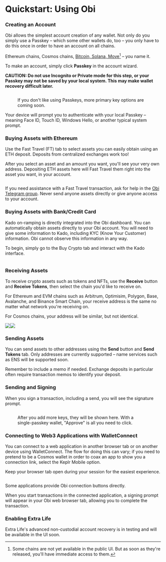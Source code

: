 # Quickstart: Using Obi

### Creating an Account

Obi allows the simplest account creation of any wallet. Not only do you simply use a Passkey – which some other wallets do, too – you only have to do this once in order to have an account on all chains.

Ethereum chains, Cosmos chains, [Bitcoin, Solana, Move](#user-content-fn-1)[^1] – you name it.

To make an account, simply click **Passkey** in the account wizard.

**CAUTION: Do not use Incognito or Private mode for this step, or your Passkey may not be saved by your local system. This may make wallet recovery difficult later.**

<figure><img src=".gitbook/assets/Screenshot 2024-03-22 at 7.35.54 PM.png" alt=""><figcaption><p>If you don't like using Passkeys, more primary key options are coming soon.</p></figcaption></figure>

Your device will prompt you to authenticate with your local Passkey – meaning Face ID, Touch ID, Windows Hello, or another typical system prompt.

### **Buying Assets with Ethereum**

Use the Fast Travel (FT) tab to select assets you can easily obtain using an ETH deposit. Deposits from centralized exchanges work too!

After you select an asset and an amount you want, you'll see your very own address. Depositing ETH assets here will Fast Travel them right into the asset you want, in your account.

<figure><img src=".gitbook/assets/Screenshot 2024-03-22 at 7.55.17 PM.png" alt=""><figcaption></figcaption></figure>

If you need assistance with a Fast Travel transaction, ask for help in the [Obi Telegram group](https://t.me/obi\_money). Never send anyone assets directly or give anyone access to your account.

### **Buying Assets with Bank/Credit Card**

Kado on-ramping is directly integrated into the Obi dashboard. You can automatically obtain assets directly to your Obi account. You will need to give some information to Kado, including KYC (Know Your Customer) information. Obi cannot observe this information in any way.

To begin, simply go to the Buy Crypto tab and interact with the Kado interface.

<figure><img src=".gitbook/assets/Screenshot 2024-03-22 at 8.01.32 PM.png" alt=""><figcaption></figcaption></figure>

### **Receiving Assets**

To receive crypto assets such as tokens and NFTs, use the **Receive** button and **Receive Tokens**, then select the chain you'd like to receive on.

For Ethereum and EVM chains such as Arbitrum, Optimisim, Polygon, Base, Avalanche, and Binance Smart Chain, your receive address is the same no matter what network you're receiving on.

For Cosmos chains, your address will be similar, but not identical.

![](<.gitbook/assets/Screenshot 2024-03-22 at 7.39.02 PM.png>)![](<.gitbook/assets/Screenshot 2024-03-22 at 7.39.54 PM.png>)

### **Sending Assets**

You can send assets to other addresses using the **Send** button and **Send Tokens** tab. Only addresses are currently supported – name services such as ENS will be supported soon.

Remember to include a memo if needed. Exchange deposits in particular often require transaction memos to identify your deposit.

### Sending and Signing

When you sign a transaction, including a send, you will see the signature prompt.

<figure><img src=".gitbook/assets/Screenshot 2024-03-22 at 7.44.03 PM.png" alt=""><figcaption><p>After you add more keys, they will be shown here. With a single-passkey wallet, "Approve" is all you need to click.</p></figcaption></figure>

### Connecting to Web3 Applications with WalletConnect

You can connect to a web application in another browser tab or on another device using WalletConnect. The flow for doing this can vary; if you need to pretend to be a Cosmos wallet in order to coax an app to show you a connection link, select the Keplr Mobile option.

Keep your browser tab open during your session for the easiest experience.

<figure><img src=".gitbook/assets/Screenshot 2024-03-22 at 7.51.43 PM.png" alt=""><figcaption></figcaption></figure>

Some applications provide Obi connection buttons directly.

When you start transactions in the connected application, a signing prompt will appear in your Obi web browser tab, allowing you to complete the transaction.

### Enabling Extra Life

Extra Life's advanced non-custodial account recovery is in testing and will be available in the UI soon.

[^1]: Some chains are not yet available in the public UI. But as soon as they're released, you'll have immediate access to them.
